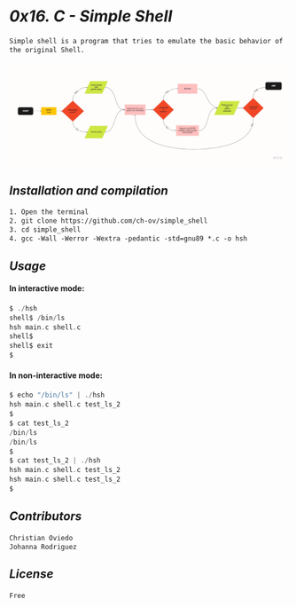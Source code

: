 # _0x16. C - Simple Shell_
    Simple shell is a program that tries to emulate the basic behavior of the original Shell.
![Flowchart](Flowchart_shell.png)
## _Installation and compilation_
    1. Open the terminal
    2. git clone https://github.com/ch-ov/simple_shell
    3. cd simple_shell
    4. gcc -Wall -Werror -Wextra -pedantic -std=gnu89 *.c -o hsh
## _Usage_
#### In interactive mode:
```C
$ ./hsh
shell$ /bin/ls
hsh main.c shell.c
shell$
shell$ exit
$
```
#### In non-interactive mode:
```C
$ echo "/bin/ls" | ./hsh
hsh main.c shell.c test_ls_2
$
$ cat test_ls_2
/bin/ls
/bin/ls
$
$ cat test_ls_2 | ./hsh
hsh main.c shell.c test_ls_2
hsh main.c shell.c test_ls_2
$
```
## _Contributors_
    Christian Oviedo
    Johanna Rodriguez
## _License_
    Free
